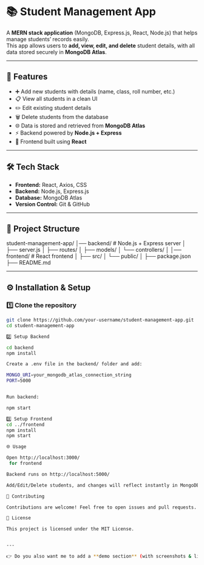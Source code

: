 # 📚 Student Management App

A **MERN stack application** (MongoDB, Express.js, React, Node.js) that helps manage students’ records easily.  
This app allows users to **add, view, edit, and delete** student details, with all data stored securely in **MongoDB Atlas**.

---

## 🚀 Features

- ➕ Add new students with details (name, class, roll number, etc.)  
- 📋 View all students in a clean UI  
- ✏️ Edit existing student details  
- 🗑️ Delete students from the database  
- 🌐 Data is stored and retrieved from **MongoDB Atlas**  
- ⚡ Backend powered by **Node.js + Express**  
- 🎨 Frontend built using **React**

---

## 🛠️ Tech Stack

- **Frontend:** React, Axios, CSS  
- **Backend:** Node.js, Express.js  
- **Database:** MongoDB Atlas  
- **Version Control:** Git & GitHub  

---

## 📂 Project Structure

student-management-app/
│── backend/ # Node.js + Express server
│ ├── server.js
│ ├── routes/
│ ├── models/
│ └── controllers/
│
│── frontend/ # React frontend
│ ├── src/
│ └── public/
│
├── package.json
├── README.md

---

## ⚙️ Installation & Setup

### 1️⃣ Clone the repository
```bash
git clone https://github.com/your-username/student-management-app.git
cd student-management-app

2️⃣ Setup Backend

cd backend
npm install

Create a .env file in the backend/ folder and add:

MONGO_URI=your_mongodb_atlas_connection_string
PORT=5000


Run backend:

npm start

3️⃣ Setup Frontend
cd ../frontend
npm install
npm start

🌐 Usage

Open http://localhost:3000/
 for frontend

Backend runs on http://localhost:5000/

Add/Edit/Delete students, and changes will reflect instantly in MongoDB Atlas

🤝 Contributing

Contributions are welcome! Feel free to open issues and pull requests.

📜 License

This project is licensed under the MIT License.


---

👉 Do you also want me to add a **demo section** (with screenshots & live demo deployment guide, like Vercel + Render/Heroku for backend) so your GitHub repo looks more professional?

